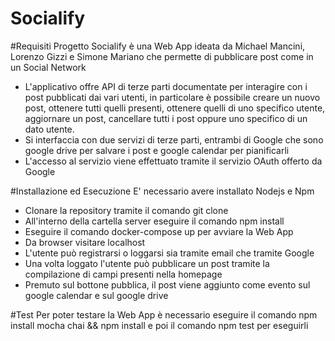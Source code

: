 # Socialify

#Requisiti Progetto
Socialify è una Web App ideata da Michael Mancini, Lorenzo Gizzi e Simone Mariano che permette di pubblicare post come in un Social Network
- L'applicativo offre API di terze parti documentate per interagire con i post pubblicati dai vari utenti, in particolare è possibile creare un nuovo post, ottenere tutti quelli presenti, ottenere quelli di uno specifico utente, aggiornare un post, cancellare tutti i post oppure uno specifico di un dato utente.
- Si interfaccia con due servizi di terze parti, entrambi di Google che sono google drive per salvare i post e google calendar per pianificarli
- L'accesso al servizio viene effettuato tramite il servizio OAuth offerto da Google

#Installazione ed Esecuzione
E' necessario avere installato Nodejs e Npm
- Clonare la repository tramite il comando git clone
- All'interno della cartella server eseguire il comando npm install 
- Eseguire il comando docker-compose up per avviare la Web App
- Da browser visitare localhost
- L'utente può registrarsi o loggarsi sia tramite email che tramite Google
- Una volta loggato l'utente può pubblicare un post tramite la compilazione di campi presenti nella homepage
- Premuto sul bottone pubblica, il post viene aggiunto come evento sul google calendar e sul google drive

#Test
Per poter testare la Web App è necessario eseguire il comando
npm install mocha chai && npm install
e poi il comando
npm test
per eseguirli
